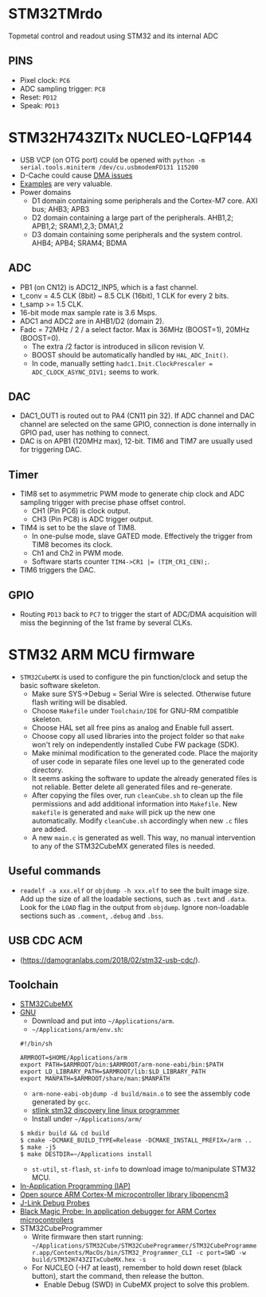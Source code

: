 # STM32TMrdo
Topmetal control and readout using STM32 and its internal ADC

## PINS
  - Pixel clock: `PC6`
  - ADC sampling trigger: `PC8`
  - Reset: `PD12`
  - Speak: `PD13`

# STM32H743ZITx NUCLEO-LQFP144
  - USB VCP (on OTG port) could be opened with `python -m serial.tools.miniterm /dev/cu.usbmodemFD131 115200`
  - D-Cache could cause [DMA issues](https://community.st.com/s/article/FAQ-DMA-is-not-working-on-STM32H7-devices)
  - [Examples](https://github.com/STMicroelectronics/STM32CubeH7) are very valuable.
  - Power domains
    - D1 domain containing some peripherals and the Cortex-M7 core.  AXI bus; AHB3; APB3
    - D2 domain containing a large part of the peripherals.  AHB1,2; APB1,2; SRAM1,2,3; DMA1,2
    - D3 domain containing some peripherals and the system control.  AHB4; APB4; SRAM4; BDMA
## ADC
  - PB1 (on CN12) is ADC12_INP5, which is a fast channel.
  - t_conv = 4.5 CLK (8bit) ~ 8.5 CLK (16bit), 1 CLK for every 2 bits.
  - t_samp >= 1.5 CLK.
  - 16-bit mode max sample rate is 3.6 Msps.
  - ADC1 and ADC2 are in AHB1/D2 (domain 2).
  - Fadc = 72MHz / 2 / a select factor.  Max is 36MHz (BOOST=1), 20MHz (BOOST=0).
    - The extra /2 factor is introduced in silicon revision V.
    - BOOST should be automatically handled by `HAL_ADC_Init()`.
    - In code, manually setting `hadc1.Init.ClockPrescaler = ADC_CLOCK_ASYNC_DIV1;` seems to work.
## DAC
  - DAC1_OUT1 is routed out to PA4 (CN11 pin 32).  If ADC channel and DAC channel are selected on the same GPIO, connection is done internally in GPIO pad, user has nothing to connect.
  - DAC is on APB1 (120MHz max), 12-bit.  TIM6 and TIM7 are usually used for triggering DAC.
## Timer
  - TIM8 set to asymmetric PWM mode to generate chip clock and ADC sampling trigger with precise phase offset control.
    - CH1 (Pin PC6) is clock output.
    - CH3 (Pin PC8) is ADC trigger output.
  - TIM4 is set to be the slave of TIM8.
    - In one-pulse mode, slave GATED mode.  Effectively the trigger from TIM8 becomes its clock.
    - Ch1 and Ch2 in PWM mode.
    - Software starts counter `TIM4->CR1 |= (TIM_CR1_CEN);`.
  - TIM6 triggers the DAC.
## GPIO
  - Routing `PD13` back to `PC7` to trigger the start of ADC/DMA acquisition will miss the beginning of the 1st frame by several CLKs.

# STM32 ARM MCU firmware
  - `STM32CubeMX` is used to configure the pin function/clock and setup the basic software skeleton.
    - Make sure SYS->Debug = Serial Wire is selected.  Otherwise future flash writing will be disabled.
    - Choose `Makefile` under `Toolchain/IDE` for GNU-RM compatible skeleton.
    - Choose HAL set all free pins as analog and Enable full assert.
    - Choose copy all used libraries into the project folder so that `make` won't rely on independently installed Cube FW package (SDK).
    - Make minimal modification to the generated code.  Place the majority of user code in separate files one level up to the generated code directory.
    - It seems asking the software to update the already generated files is not reliable.  Better delete all generated files and re-generate.
    - After copying the files over, run `cleanCube.sh` to clean up the file permissions and add additional information into `Makefile`.  New `makefile` is generated and `make` will pick up the new one automatically.  Modify `cleanCube.sh` accordingly when new `.c` files are added.
    - A new `main.c` is generated as well.  This way, no manual intervention to any of the STM32CubeMX generated files is needed.
## Useful commands
  - `readelf -a xxx.elf` or `objdump -h xxx.elf` to see the built image size.  Add up the size of all the loadable sections, such as `.text` and `.data`.  Look for the `LOAD` flag in the output from `objdump`.  Ignore non-loadable sections such as `.comment`, `.debug` and `.bss`.
## USB CDC ACM
  - (https://damogranlabs.com/2018/02/stm32-usb-cdc/).
## Toolchain
  - [STM32CubeMX](https://www.st.com/en/development-tools/stm32cubemx.html)
  - [GNU](https://developer.arm.com/open-source/gnu-toolchain/gnu-rm)
    - Download and put into `~/Applications/arm`.
    - `~/Applications/arm/env.sh`:
    ```
    #!/bin/sh

    ARMROOT=$HOME/Applications/arm
    export PATH=$ARMROOT/bin:$ARMROOT/arm-none-eabi/bin:$PATH
    export LD_LIBRARY_PATH=$ARMROOT/lib:$LD_LIBRARY_PATH
    export MANPATH=$ARMROOT/share/man:$MANPATH
    ```
    - `arm-none-eabi-objdump -d build/main.o` to see the assembly code generated by `gcc`.
    - [stlink stm32 discovery line linux programmer](https://github.com/texane/stlink)
    - Install under `~/Applications/arm/`
    ```
    $ mkdir build && cd build
    $ cmake -DCMAKE_BUILD_TYPE=Release -DCMAKE_INSTALL_PREFIX=/arm ..
    $ make -j5
    $ make DESTDIR=~/Applications install
    ```
    - `st-util`, `st-flash`, `st-info` to download image to/manipulate STM32 MCU.
  - [In-Application Programming (IAP)](https://www.st.com/en/embedded-software/x-cube-iap-usart.html)
  - [Open source ARM Cortex-M microcontroller library libopencm3](https://github.com/libopencm3/libopencm3)
  - [J-Link Debug Probes](https://www.segger.com/products/debug-probes/j-link/)
  - [Black Magic Probe: In application debugger for ARM Cortex microcontrollers](https://github.com/blacksphere/blackmagic)
  - STM32CubeProgrammer
    - Write firmware then start running:  `~/Applications/STM32Cube/STM32CubeProgrammer/STM32CubeProgrammer.app/Contents/MacOs/bin/STM32_Programmer_CLI -c port=SWD -w build/STM32H743ZITxCubeMX.hex -s`
    - For NUCLEO (-H7 at least), remember to hold down reset (black button), start the command, then release the button.
      - Enable Debug (SWD) in CubeMX project to solve this problem.
